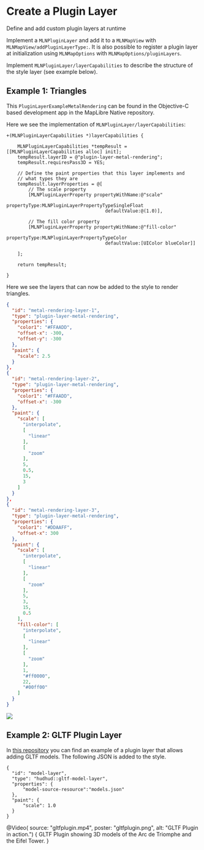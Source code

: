 # Create a Plugin Layer

Define and add custom plugin layers at runtime

Implement a ``MLNPluginLayer`` and add it to a ``MLNMapView`` with ``MLNMapView/addPluginLayerType:``. It is also possible to register a plugin layer at initialization using ``MLNMapOptions`` with ``MLNMapOptions/pluginLayers``.

Implement ``MLNPluginLayer/layerCapabilities`` to describe the structure of the style layer (see example below).

## Example 1: Triangles

This `PluginLayerExampleMetalRendering` can be found in the Objective-C based development app in the MapLibre Native repository.

Here we see the implementation of ``MLNPluginLayer/layerCapabilities``:

```objc
+(MLNPluginLayerCapabilities *)layerCapabilities {

    MLNPluginLayerCapabilities *tempResult = [[MLNPluginLayerCapabilities alloc] init];
    tempResult.layerID = @"plugin-layer-metal-rendering";
    tempResult.requiresPass3D = YES;

    // Define the paint properties that this layer implements and
    // what types they are
    tempResult.layerProperties = @[
        // The scale property
        [MLNPluginLayerProperty propertyWithName:@"scale"
                                    propertyType:MLNPluginLayerPropertyTypeSingleFloat
                                    defaultValue:@(1.0)],

        // The fill color property
        [MLNPluginLayerProperty propertyWithName:@"fill-color"
                                    propertyType:MLNPluginLayerPropertyTypeColor
                                    defaultValue:[UIColor blueColor]]

    ];

    return tempResult;

}
```

Here we see the layers that can now be added to the style to render triangles.

```json
{
  "id": "metal-rendering-layer-1",
  "type": "plugin-layer-metal-rendering",
  "properties": {
    "color1": "#FFAADD",
    "offset-x": -300,
    "offset-y": -300
  },
  "paint": {
    "scale": 2.5
  }
},
{
  "id": "metal-rendering-layer-2",
  "type": "plugin-layer-metal-rendering",
  "properties": {
    "color1": "#FFAADD",
    "offset-x": -300
  },
  "paint": {
    "scale": [
      "interpolate",
      [
        "linear"
      ],
      [
        "zoom"
      ],
      5,
      0.5,
      15,
      3
    ]
  }
},
{
  "id": "metal-rendering-layer-3",
  "type": "plugin-layer-metal-rendering",
  "properties": {
    "color1": "#DDAAFF",
    "offset-x": 300
  },
  "paint": {
    "scale": [
      "interpolate",
      [
        "linear"
      ],
      [
        "zoom"
      ],
      5,
      3,
      15,
      0.5
    ],
    "fill-color": [
      "interpolate",
      [
        "linear"
      ],
      [
        "zoom"
      ],
      1,
      "#ff0000",
      22,
      "#00ff00"
    ]
  }
}
```
![](PluginLayer.png)

## Example 2: GLTF Plugin Layer

In [this repository](https://github.com/AtlasProgramming/maplibre-gltf-models-plugin) you can find an example of a plugin layer that allows adding GLTF models. The following JSON is added to the style.

```
{
  "id": "model-layer",
  "type": "hudhud::gltf-model-layer",
  "properties": {
      "model-source-resource":"models.json"
  },
  "paint": {
      "scale": 1.0
  }
}
```

@Video(
   source: "gltfplugin.mp4",
   poster: "gltfplugin.png",
   alt: "GLTF Plugin in action.") {
    GLTF Plugin showing 3D models of the Arc de Triomphe and the Eifel Tower.
}
